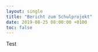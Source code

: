 ```yaml
---
layout: single
title: "Bericht zum Schulprojekt"
date: 2019-08-25 08:00:00 +0100
toc: false
---
```

Test
